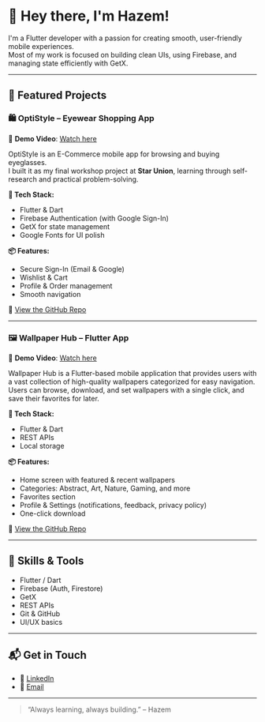 # 👋 Hey there, I'm Hazem!

I'm a Flutter developer with a passion for creating smooth, user-friendly mobile experiences.  
Most of my work is focused on building clean UIs, using Firebase, and managing state efficiently with GetX.

---

## 🚀 Featured Projects

### 🛍️ OptiStyle – Eyewear Shopping App

🎥 **Demo Video**: [Watch here](https://drive.google.com/drive/folders/1VHearQ3TPyalyKc9Imm9fSgFfm7BeR9Z?usp=sharing)

OptiStyle is an E-Commerce mobile app for browsing and buying eyeglasses.  
I built it as my final workshop project at **Star Union**, learning through self-research and practical problem-solving.

**🔧 Tech Stack:**
- Flutter & Dart  
- Firebase Authentication (with Google Sign-In)  
- GetX for state management  
- Google Fonts for UI polish  

**📦 Features:**
- Secure Sign-In (Email & Google)  
- Wishlist & Cart  
- Profile & Order management  
- Smooth navigation

🔗 [View the GitHub Repo](https://github.com/Hazem2911/OptiStyle-App)

---

### 🖼️ Wallpaper Hub – Flutter App

🎥 **Demo Video**: [Watch here](https://drive.google.com/drive/folders/1L4gq-JZeTCvGefoxpA6aNEvcw-2zhbD6?usp=sharing)

Wallpaper Hub is a Flutter-based mobile application that provides users with a vast collection of high-quality wallpapers categorized for easy navigation.  
Users can browse, download, and set wallpapers with a single click, and save their favorites for later.

**🔧 Tech Stack:**
- Flutter & Dart  
- REST APIs  
- Local storage  

**📦 Features:**
- Home screen with featured & recent wallpapers  
- Categories: Abstract, Art, Nature, Gaming, and more  
- Favorites section  
- Profile & Settings (notifications, feedback, privacy policy)  
- One-click download  

🔗 [View the GitHub Repo](https://github.com/Hazem2911/WallpaperHub---Flutter-app)

---

## 💼 Skills & Tools

- Flutter / Dart  
- Firebase (Auth, Firestore)  
- GetX  
- REST APIs  
- Git & GitHub  
- UI/UX basics  

---

## 📬 Get in Touch

- 💼 [LinkedIn](https://www.linkedin.com/in/hazem-ahmed-39273b309/)  
- 📧 [Email](hazemahmedd56@email.com)

---

> “Always learning, always building.” – Hazem
